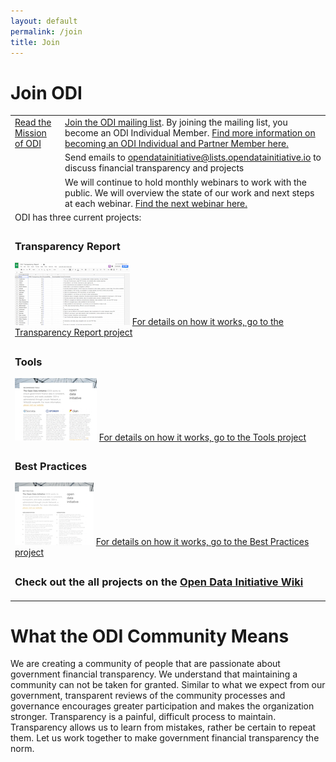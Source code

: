 ```yaml
---
layout: default
permalink: /join
title: Join
---
```


# Join ODI

<table border="0" cellpadding="10">
  <tr>
    <td><a href="/learn">Read the Mission of ODI</a>
    </td>
    <td><a href="https://lists.opendatainitiative.io/mailman/listinfo/opendatainitiative">Join the ODI mailing list</a>. By joining the mailing list, you become an ODI Individual Member. <a href="/participation#membership">Find more information on becoming an ODI Individual and Partner Member here.</a>
    </td>
  </tr>
  <tr>
    <td><br>
    </td>
    <td>Send emails to <a href="mailto:opendatainitiative@lists.opendatainitiative.io">opendatainitiative@lists.opendatainitiative.io</a> to discuss financial transparency and projects
    </td>
  </tr> 
  <tr>
    <td><br>
    </td>
    <td>We will continue to hold monthly webinars to work with the public. We will overview the state of our work and next steps at each webinar. <a href="/events">Find the next webinar here.</a>
    </td>
  </tr>
  <tr>
    <td colspan="2">ODI has three current projects:
    </td>
  </tr>
  <tr> 
      <td colspan="2"><h3>Transparency Report</h3>
        <a href="https://docs.google.com/spreadsheets/d/1xUCq0jGeQjpt2noZF7d28wEglzHBIFxemSs3eBZTyiw/edit?usp=sharing"><img src="/assets/img/transparency_report_icon.png" alt="ODI Transparency Report"></a>
        <a href="http://wiki.opendatainitiative.io/Projects/Transparency_Report">For details on how it works, go to the Transparency Report project</a>
     </td>
   </tr>
   <tr>
      <td colspan="2">
        <h3>Tools</h3>
        <a href="/assets/doc/ODI_Recommended_Tools.pdf"><img src="/assets/img/tools_icon.png" alt="Get ODI Recommeded Tools"></a>
        <a href="http://wiki.opendatainitiative.io/Projects/Tools">For details on how it works, go to the Tools project</a>
     </td>
   </tr>
   <tr>   
      <td colspan="2">
        <h3>Best Practices</h3>
        <a href="/assets/doc/ODI-Best-Practices.pdf"><img src="/assets/img/practices_icon.png" alt="ODI Best Practices"></a>
        <a href="http://wiki.opendatainitiative.io/Projects/Best_Practices">For details on how it works, go to the Best Practices project</a>
     </td>
   </tr>
  <tr>
    <td colspan="2">
      <h3>Check out the all projects on the <a href="http://wiki.opendatainitiative.io/Main_Page#Join_to_work_on_Projects">Open Data Initiative Wiki</a></h3>
    </td>
  </tr>
</table>

# What the ODI Community Means
We are creating a community of people that are passionate about government financial transparency. We understand that maintaining a community can not be taken for granted. Similar to what we expect from our government, transparent reviews of the community processes and governance encourages greater participation and makes the organization stronger. Transparency is a painful, difficult process to maintain. Transparency allows us to learn from mistakes, rather be certain to repeat them. Let us work together to make government financial transparency the norm.
